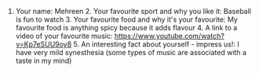 1. Your name: Mehreen 
   2. Your favourite sport and why you like it: Baseball is fun to watch
   3. Your favourite food and why it's your favourite: My favourite food is anything spicy because it adds flavour
   4. A link to a video of your favourite music: https://www.youtube.com/watch?v=Kp7eSUU9oy8 
   5. An interesting fact about yourself - impress us!: I have very mild synesthesia (some types of music are associated with a taste in my mind)